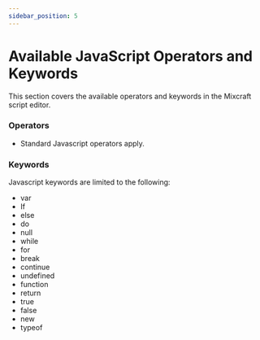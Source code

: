 ```yaml
---
sidebar_position: 5
---
```


# Available JavaScript Operators and Keywords

This section covers the available operators and keywords in the Mixcraft script editor.

### Operators
- Standard Javascript operators apply.

### Keywords
Javascript keywords are limited to the following:

- var      
- If
- else
- do
- null
- while
- for
- break
- continue
- undefined 
- function
- return  
- true  
- false  
- new  
- typeof 
